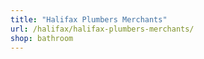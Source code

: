 ```yaml
---
title: "Halifax Plumbers Merchants"
url: /halifax/halifax-plumbers-merchants/
shop: bathroom
---
```

